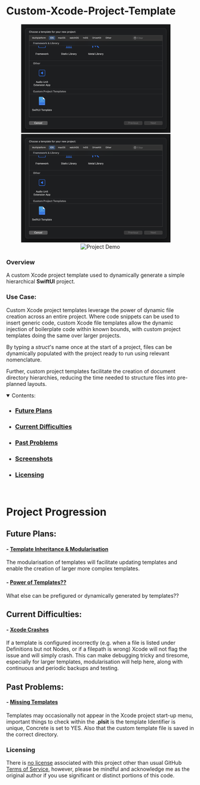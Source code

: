 # Custom-Xcode-Project-Template

<section align="center">
  <img src="PreviewAssets/Screenshot1.png" width="400" title="Choose Project Template Menu">
  &nbsp;&nbsp;&nbsp;&nbsp;&nbsp;
  <img src="PreviewAssets/Screenshot1.png" width="400"  title="Choose Template Options Menu">
  &nbsp;&nbsp;&nbsp;&nbsp;&nbsp;
<img src="PreviewAssets/ScreenRecording1.gif" width="175"  title="Project Demo">
</section>

### Overview
A custom Xcode project template used to dynamically generate a simple hierarchical **SwiftUI** project.

### Use Case:

Custom Xcode project templates leverage the power of dynamic file creation across an entire project. Where code snippets can be used to insert generic code, custom Xcode file templates allow the dynamic injection of boilerplate code within known bounds, with custom project templates doing the same over larger projects. 

By typing a *struct*'s name once at the start of a project, files can be dynamically populated with the project ready to run using relevant nomenclature.  

Further, custom project templates facilitate the creation of document directory hierarchies, reducing the time needed to structure files into pre-planned layouts.

<details open>
    <summary>Contents:</summary>
    <ul class="overview-section">
        <li><h3><a href="#future-plans">Future Plans</a></h3></li>
        <li><h3><a href="#current-difficulties">Current Difficulties</a></h3></li>
        <li><h3><a href="#past-problems">Past Problems</a></h3></li>
        <li><h3><a href="#screenshots">Screenshots</a></h3></li>
        <li><h3><a href="#licensing">Licensing</a></h3></li>
    </ul>
</details>
&nbsp;

# Project Progression


## Future Plans:

#### - <ins>Template Inheritance & Modularisation</ins>

The modularisation of templates will facilitate updating templates and enable the creation of larger more complex templates.

#### - <ins>Power of Templates??</ins>

What else can be prefigured or dynamically generated by templates??


## Current Difficulties:

#### - <ins>Xcode Crashes</ins>

If a template is configured incorrectly (e.g. when a file is listed under Definitions but not Nodes, or if a filepath is wrong) Xcode will not flag the issue and will simply crash. This can make debugging tricky and tiresome, especially for larger templates, modularisation will help here, along with continuous and periodic backups and testing. 


## Past Problems:


#### - <ins>Missing Templates</ins>

Templates may occasionally not appear in the Xcode project start-up menu, important things to check within the **.plsit** is the template Identifier is unique, Concrete is set to YES. Also that the custom template file is saved in the correct directory.


<!-- # Screenshots -->





### Licensing

There is [no license](https://choosealicense.com/no-permission/) associated with this project other than usual GitHub [Terms of Service](https://docs.github.com/en/site-policy/github-terms/github-terms-of-service), however, please be mindful and acknowledge me as the original author if you use significant or distinct portions of this code.
